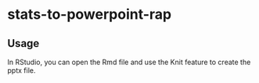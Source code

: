 # stats-to-powerpoint-rap

## Usage

In RStudio, you can open the Rmd file and use the Knit feature to create the pptx file.
